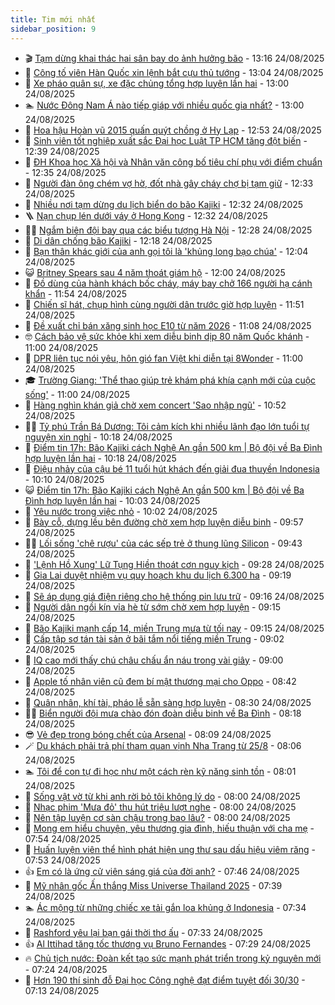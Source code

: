 ```yaml
---
title: Tim mới nhất
sidebar_position: 9
---
```


<!-- vnexpress-tin-moi-nhat:START -->
- 🎬 [Tạm dừng khai thác hai sân bay do ảnh hưởng bão](https://vnexpress.net/tam-dung-khai-thac-hai-san-bay-do-anh-huong-bao-4930956.html) - 13:16 24/08/2025
- 🐎 [Công tố viên Hàn Quốc xin lệnh bắt cựu thủ tướng](https://vnexpress.net/cong-to-vien-han-quoc-xin-lenh-bat-cuu-thu-tuong-4930968.html) - 13:04 24/08/2025
- 🦍 [Xe pháo quân sự, xe đặc chủng tổng hợp luyện lần hai](https://vnexpress.net/truc-tiep-le-hop-luyen-dieu-binh-dieu-hanh-4930955.html) - 13:00 24/08/2025
- 🏊 [Nước Đông Nam Á nào tiếp giáp với nhiều quốc gia nhất?](https://vnexpress.net/nuoc-dong-nam-a-nao-tiep-giap-voi-nhieu-quoc-gia-nhat-4930948.html) - 13:00 24/08/2025
- 🎊 [Hoa hậu Hoàn vũ 2015 quấn quýt chồng ở Hy Lạp](https://vnexpress.net/hoa-hau-hoan-vu-2015-quan-quyt-chong-o-hy-lap-4930896.html) - 12:53 24/08/2025
- 🎃 [Sinh viên tốt nghiệp xuất sắc Đại học Luật TP HCM tăng đột biến](https://vnexpress.net/sinh-vien-tot-nghiep-xuat-sac-dai-hoc-luat-tp-hcm-tang-dot-bien-4930870.html) - 12:39 24/08/2025
- 🧰 [ĐH Khoa học Xã hội và Nhân văn công bố tiêu chí phụ với điểm chuẩn](https://vnexpress.net/dh-khoa-hoc-xa-hoi-va-nhan-van-cong-bo-tieu-chi-phu-voi-diem-chuan-4930951.html) - 12:35 24/08/2025
- 🔭 [Người đàn ông chém vợ hờ, đốt nhà gây cháy chợ bị tạm giữ](https://vnexpress.net/nguoi-dan-ong-chem-vo-ho-dot-nha-gay-chay-cho-bi-tam-giu-4930964.html) - 12:33 24/08/2025
- 🫶 [Nhiều nơi tạm dừng du lịch biển do bão Kajiki](https://vnexpress.net/nhieu-noi-tam-dung-du-lich-bien-do-bao-kajiki-4930965.html) - 12:32 24/08/2025
- 🪜 [Nạn chụp lén dưới váy ở Hong Kong](https://vnexpress.net/nan-chup-len-duoi-vay-o-hong-kong-4930859.html) - 12:32 24/08/2025
- 👨‍🏫 [Ngắm biên đội bay qua các biểu tượng Hà Nội](https://vnexpress.net/ngam-bien-doi-bay-qua-cac-bieu-tuong-ha-noi-4930967.html) - 12:28 24/08/2025
- 🎊 [Di dân chống bão Kajiki](https://vnexpress.net/di-dan-chong-bao-kajiki-4930941.html) - 12:18 24/08/2025
- 🎊 [Bạn thân khác giới của anh gọi tôi là &#39;khủng long bạo chúa&#39;](https://vnexpress.net/ban-than-khac-gioi-mau-thuan-voi-ban-trai-ban-than-khac-gioi-cua-anh-goi-toi-la-khung-long-bao-chua-4930947.html) - 12:04 24/08/2025
- 😺 [Britney Spears sau 4 năm thoát giám hộ](https://vnexpress.net/britney-spears-sau-4-nam-thoat-giam-ho-4929720.html) - 12:00 24/08/2025
- 🐘 [Đồ dùng của hành khách bốc cháy, máy bay chở 166 người hạ cánh khẩn](https://vnexpress.net/do-dung-cua-hanh-khach-boc-chay-may-bay-cho-166-nguoi-ha-canh-khan-4930942.html) - 11:54 24/08/2025
- 🌁 [Chiến sĩ hát, chụp hình cùng người dân trước giờ hợp luyện](https://vnexpress.net/chien-si-hat-chup-hinh-cung-nguoi-dan-truoc-gio-hop-luyen-4930959.html) - 11:51 24/08/2025
- 🐲 [Đề xuất chỉ bán xăng sinh học E10 từ năm 2026](https://vnexpress.net/de-xuat-chi-ban-xang-sinh-hoc-e10-tu-nam-2026-4930932.html) - 11:08 24/08/2025
- 🤓 [Cách bảo vệ sức khỏe khi xem diễu binh dịp 80 năm Quốc khánh](https://vnexpress.net/cach-bao-ve-suc-khoe-khi-xem-dieu-binh-dip-80-nam-quoc-khanh-4930868.html) - 11:00 24/08/2025
- 💪 [DPR liên tục nói yêu, hôn gió fan Việt khi diễn tại 8Wonder](https://vnexpress.net/dpr-lien-tuc-noi-yeu-hon-gio-fan-viet-khi-dien-tai-8wonder-4930693.html) - 11:00 24/08/2025
- 🎓 [Trường Giang: &#39;Thể thao giúp trẻ khám phá khía cạnh mới của cuộc sống&#39;](https://vnexpress.net/truong-giang-the-thao-giup-tre-kham-pha-khia-canh-moi-cua-cuoc-song-4930690.html) - 11:00 24/08/2025
- 🫣 [Hàng nghìn khán giả chờ xem concert &#39;Sao nhập ngũ&#39;](https://vnexpress.net/hang-nghin-khan-gia-cho-xem-concert-sao-nhap-ngu-4930873.html) - 10:52 24/08/2025
- 🧑‍💻 [Tỷ phú Trần Bá Dương: Tôi cảm kích khi nhiều lãnh đạo lớn tuổi tự nguyện xin nghỉ](https://vnexpress.net/ty-phu-tran-ba-duong-toi-cam-kich-khi-nhieu-lanh-dao-lon-tuoi-tu-nguyen-xin-nghi-4930899.html) - 10:18 24/08/2025
- 🐲 [Điểm tin 17h: Bão Kajiki cách Nghệ An gần 500 km | Bộ đội về Ba Đình hợp luyện lần hai](https://vnexpress.net/diem-tin-17h-bao-kajiki-cach-nghe-an-gan-500-km-bo-doi-ve-ba-dinh-hop-luyen-lan-hai-4930940.html) - 10:18 24/08/2025
- 🌝 [Điệu nhảy của cậu bé 11 tuổi hút khách đến giải đua thuyền Indonesia](https://vnexpress.net/dieu-nhay-cua-cau-be-11-tuoi-hut-khach-den-giai-dua-thuyen-indonesia-4930906.html) - 10:10 24/08/2025
- 😺 [Điểm tin 17h: Bão Kajiki cách Nghệ An gần 500 km | Bộ đội về Ba Đình hợp luyện lần hai](https://vnexpress.net/diem-tin-17h-bao-kajiki-cach-nghe-an-gan-500-km-bo-doi-ve-ba-dinh-hop-luyen-lan-hai-4930936.html) - 10:03 24/08/2025
- 🐎 [Yêu nước trong việc nhỏ](https://vnexpress.net/yeu-nuoc-trong-viec-nho-4930934.html) - 10:02 24/08/2025
- 🎡 [Bày cỗ, dựng lều bên đường chờ xem hợp luyện diễu binh](https://vnexpress.net/bay-co-dung-leu-ben-duong-cho-xem-hop-luyen-dieu-binh-4930924.html) - 09:57 24/08/2025
- 👨‍🏫 [Lối sống &#39;chê rượu&#39; của các sếp trẻ ở thung lũng Silicon](https://vnexpress.net/loi-song-che-ruou-cua-cac-sep-tre-o-thung-lung-silicon-4925813.html) - 09:43 24/08/2025
- 🦆 [&#39;Lệnh Hồ Xung&#39; Lữ Tụng Hiền thoát cơn nguy kịch](https://vnexpress.net/lenh-ho-xung-lu-tung-hien-thoat-con-nguy-kich-4930907.html) - 09:28 24/08/2025
- 🚦 [Gia Lai duyệt nhiệm vụ quy hoạch khu du lịch 6.300 ha](https://vnexpress.net/gia-lai-duyet-nhiem-vu-quy-hoach-khu-du-lich-6-300-ha-4930790.html) - 09:19 24/08/2025
- 💫 [Sẽ áp dụng giá điện riêng cho hệ thống pin lưu trữ](https://vnexpress.net/se-ap-dung-gia-dien-rieng-cho-he-thong-pin-luu-tru-4930851.html) - 09:16 24/08/2025
- 🎉 [Người dân ngồi kín vỉa hè từ sớm chờ xem hợp luyện](https://vnexpress.net/nguoi-dan-ngoi-kin-via-he-tu-som-cho-xem-hop-luyen-4930925.html) - 09:15 24/08/2025
- 🌋 [Bão Kajiki mạnh cấp 14, miền Trung mưa từ tối nay](https://vnexpress.net/dien-tien-bao-kajiki-4930928.html) - 09:15 24/08/2025
- 🤖 [Cấp tập sơ tán tài sản ở bãi tắm nổi tiếng miền Trung](https://vnexpress.net/cap-tap-so-tan-tai-san-o-bai-tam-noi-tieng-mien-trung-4930905.html) - 09:02 24/08/2025
- 🦏 [IQ cao mới thấy chú châu chấu ẩn náu trong vài giây](https://vnexpress.net/cau-do-iq-thu-tai-tinh-mat-iq-cao-moi-thay-chu-chau-chau-an-nau-trong-vai-giay-4930156.html) - 09:00 24/08/2025
- 🦩 [Apple tố nhân viên cũ đem bí mật thương mại cho Oppo](https://vnexpress.net/apple-to-nhan-vien-cu-dem-bi-mat-thuong-mai-cho-oppo-4930915.html) - 08:42 24/08/2025
- 👺 [Quân nhân, khí tài, pháo lễ sẵn sàng hợp luyện](https://vnexpress.net/truc-tiep-le-hop-luyen-dieu-binh-dieu-hanh-4930902.html) - 08:30 24/08/2025
- 🧑‍🏫 [Biển người đội mưa chào đón đoàn diễu binh về Ba Đình](https://vnexpress.net/bien-nguoi-doi-mua-chao-don-doan-dieu-binh-ve-ba-dinh-4930904.html) - 08:18 24/08/2025
- 😎 [Vẻ đẹp trong bóng chết của Arsenal](https://vnexpress.net/ve-dep-trong-bong-chet-cua-arsenal-4930627.html) - 08:09 24/08/2025
- 🪄 [Du khách phải trả phí tham quan vịnh Nha Trang từ 25/8](https://vnexpress.net/du-khach-phai-tra-phi-tham-quan-vinh-nha-trang-tu-25-8-4930837.html) - 08:06 24/08/2025
- 🏊 [Tôi để con tự đi học như một cách rèn kỹ năng sinh tồn](https://vnexpress.net/tp-hcm-lui-gio-vao-hoc-xe-dua-ruoc-truong-hoc-tre-tu-di-hoc-toi-de-con-tu-di-hoc-nhu-mot-cach-ren-ky-nang-sinh-ton-4930897.html) - 08:01 24/08/2025
- 💃 [Sống vật vờ từ khi anh rời bỏ tôi không lý do](https://vnexpress.net/song-vat-vo-tu-khi-anh-roi-bo-toi-khong-ly-do-4930894.html) - 08:00 24/08/2025
- 🦆 [Nhạc phim &#39;Mưa đỏ&#39; thu hút triệu lượt nghe](https://vnexpress.net/nhac-phim-mua-do-thu-hut-trieu-luot-nghe-4930844.html) - 08:00 24/08/2025
- 🎊 [Nên tập luyện cơ sàn chậu trong bao lâu?](https://vnexpress.net/nen-tap-luyen-co-san-chau-trong-bao-lau-4930758.html) - 08:00 24/08/2025
- 👺 [Mong em hiểu chuyện, yêu thương gia đình, hiếu thuận với cha mẹ](https://vnexpress.net/mong-em-hieu-chuyen-yeu-thuong-gia-dinh-hieu-thuan-voi-cha-me-4930804.html) - 07:54 24/08/2025
- 🎡 [Huấn luyện viên thể hình phát hiện ung thư sau dấu hiệu viêm răng](https://vnexpress.net/huan-luyen-vien-the-hinh-phat-hien-ung-thu-sau-dau-hieu-viem-rang-4930732.html) - 07:53 24/08/2025
- 👍 [Em có là ứng cử viên sáng giá của đời anh?](https://vnexpress.net/em-co-la-ung-cu-vien-sang-gia-cua-doi-anh-4930827.html) - 07:46 24/08/2025
- 🐎 [Mỹ nhân gốc Ấn thắng Miss Universe Thailand 2025](https://vnexpress.net/my-nhan-goc-an-thang-miss-universe-thailand-2025-4930861.html) - 07:39 24/08/2025
- 🏊 [Ác mộng từ những chiếc xe tải gắn loa khủng ở Indonesia](https://vnexpress.net/ac-mong-tu-nhung-chiec-xe-tai-gan-loa-khung-o-indonesia-4930838.html) - 07:34 24/08/2025
- 🦩 [Rashford yêu lại bạn gái thời thơ ấu](https://vnexpress.net/rashford-yeu-lai-ban-gai-thoi-tho-au-4930763.html) - 07:33 24/08/2025
- 👍 [Al Ittihad tăng tốc thương vụ Bruno Fernandes](https://vnexpress.net/al-ittihad-tang-toc-thuong-vu-bruno-fernandes-4930892.html) - 07:29 24/08/2025
- 🔥 [Chủ tịch nước: Đoàn kết tạo sức mạnh phát triển trong kỷ nguyên mới](https://vnexpress.net/chu-tich-nuoc-doan-ket-tao-suc-manh-phat-trien-trong-ky-nguyen-moi-4930856.html) - 07:24 24/08/2025
- 💄 [Hơn 190 thí sinh đỗ Đại học Công nghệ đạt điểm tuyệt đối 30/30](https://vnexpress.net/hon-190-thi-sinh-do-dai-hoc-cong-nghe-dat-diem-tuyet-doi-30-30-4930871.html) - 07:13 24/08/2025<!-- vnexpress-tin-moi-nhat:END -->
